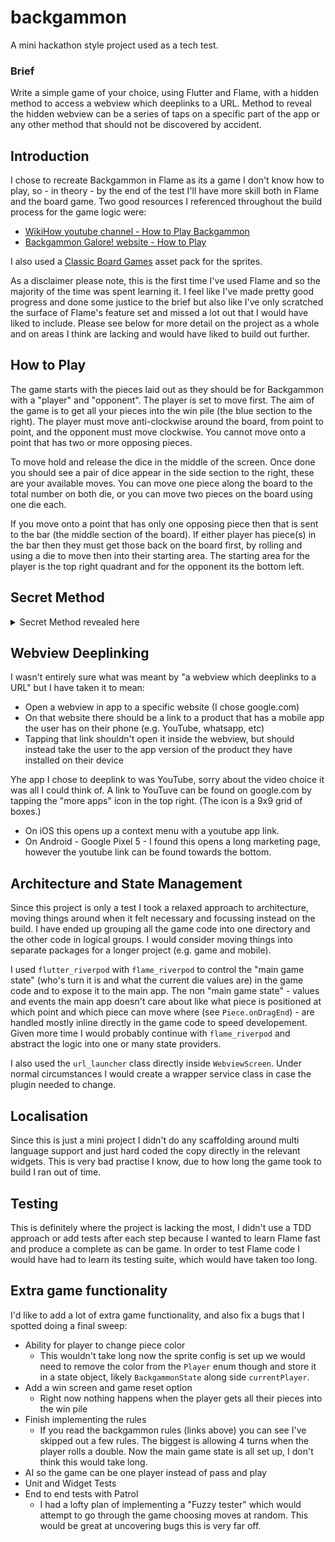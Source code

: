# backgammon

A mini hackathon style project used as a tech test.

### Brief

Write a simple game of your choice, using Flutter and Flame, with a hidden method to access a webview which deeplinks to a URL. Method to reveal the hidden webview can be a series of taps on a specific part of the app or any other method that should not be discovered by accident.

## Introduction

I chose to recreate Backgammon in Flame as its a game I don't know how to play, so - in theory - by the end of the test I'll have more skill both in Flame and the board game. Two good resources I referenced throughout the build process for the game logic were:

- [WikiHow youtube channel - How to Play Backgammon](https://alb-pixel-store.itch.io/classic-board-games-assets)
- [Backgammon Galore! website - How to Play](https://www.bkgm.com/rules.html)

I also used a [Classic Board Games](https://alb-pixel-store.itch.io/classic-board-games-assets) asset pack for the sprites.

As a disclaimer please note, this is the first time I've used Flame and so the majority of the time was spent learning it. I feel like I've made pretty good progress and done some justice to the brief but also like I've only scratched the surface of Flame's feature set and missed a lot out that I would have liked to include. Please see below for more detail on the project as a whole and on areas I think are lacking and would have liked to build out further.


## How to Play

The game starts with the pieces laid out as they should be for Backgammon with a "player" and "opponent". The player is set to move first. The aim of the game is to get all your pieces into the win pile (the blue section to the right). The player must move anti-clockwise around the board, from point to point, and the opponent must move clockwise. You cannot move onto a point that has two or more opposing pieces. 

To move hold and release the dice in the middle of the screen. Once done you should see a pair of dice appear in the side section to the right, these are your available moves. You can move one piece along the board to the total number on both die, or you can move two pieces on the board using one die each.

If you move onto a point that has only one opposing piece then that is sent to the bar (the middle section of the board). If either player has piece(s) in the bar then they must get those back on the board first, by rolling and using a die to move then into their starting area. The starting area for the player is the top right quadrant and for the opponent its the bottom left.

## Secret Method

<details>
  <summary>Secret Method revealed here</summary>
  
  1. Roll the dice at least once
  1. Tap the top left corner of the screen the number of times shown on the lower numbered die
  1. Tap the bottom right corner of the screen the number of times on the higher numbered die
</details>

## Webview Deeplinking

I wasn't entirely sure what was meant by "a webview which deeplinks to a URL" but I have taken it to mean:

- Open a webview in app to a specific website (I chose google.com)
- On that website there should be a link to a product that has a mobile app the user has on their phone (e.g. YouTube, whatsapp, etc)
- Tapping that link shouldn't open it inside the webview, but should instead take the user to the app version of the product they have installed on their device

Yhe app I chose to deeplink to was YouTube, sorry about the video choice it was all I could think of. A link to YouTuve can be found on google.com by tapping the "more apps" icon in the top right. (The icon is a 9x9 grid of boxes.) 

- On iOS this opens up a context menu with a youtube app link.
- On Android - Google Pixel 5 - I found this opens a long marketing page, however the youtube link can be found towards the bottom.

## Architecture and State Management

Since this project is only a test I took a relaxed approach to architecture, moving things around when it felt necessary and focussing instead on the build. I have ended up grouping all the game code into one directory and the other code in logical groups. I would consider moving things into separate packages for a longer project (e.g. game and mobile).

I used `flutter_riverpod` with `flame_riverpod` to control the "main game state" (who's turn it is and what the current die values are) in the game code and to expose it to the main app. The non "main game state" - values and events the main app doesn't care about like what piece is positioned at which point and which piece can move where (see `Piece.onDragEnd`) - are handled mostly inline directly in the game code to speed developement. Given more time I would probably continue with `flame_riverpod` and abstract the logic into one or many state providers.

I also used the `url_launcher` class directly inside `WebviewScreen`. Under normal circumstances I would create a wrapper service class in case the plugin needed to change.

## Localisation

Since this is just a mini project I didn't do any scaffolding around multi language support and just hard coded the copy directly in the relevant widgets. This is very bad practise I know, due to how long the game took to build I ran out of time.

## Testing

This is definitely where the project is lacking the most, I didn't use a TDD approach or add tests after each step because I wanted to learn Flame fast and produce a complete as can be game. In order to test Flame code I would have had to learn its testing suite, which would have taken too long.

## Extra game functionality 

I'd like to add a lot of extra game functionality, and also fix a bugs that I spotted doing a final sweep:

- Ability for player to change piece color
  - This wouldn't take long now the sprite config is set up we would need to remove the color from the `Player` enum though and store it in a state object, likely `BackgammonState` along side `currentPlayer`.
- Add a win screen and game reset option
  - Right now nothing happens when the player gets all their pieces into the win pile
- Finish implementing the rules
  - If you read the backgammon rules (links above) you can see I've skipped out a few rules. The biggest is allowing 4 turns when the player rolls a double. Now the main game state is all set up, I don't think this would take long.
- AI so the game can be one player instead of pass and play
- Unit and Widget Tests
- End to end tests with Patrol
  - I had a lofty plan of implementing a "Fuzzy tester" which would attempt to go through the game choosing moves at random. This would be great at uncovering bugs this is very far off.


